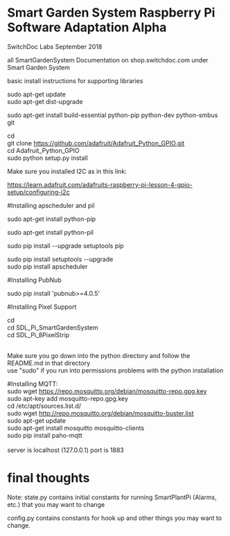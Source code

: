 #
# Smart Garden System Raspberry Pi Software Adaptation Alpha

SwitchDoc Labs September 2018

all SmartGardenSystem Documentation on  shop.switchdoc.com under Smart Garden System

basic install instructions for supporting libraries


sudo apt-get update <BR>
sudo apt-get dist-upgrade <BR>

sudo apt-get install build-essential python-pip python-dev python-smbus git <BR>

cd  <BR>
git clone https://github.com/adafruit/Adafruit_Python_GPIO.git <BR>
cd Adafruit_Python_GPIO <BR>
sudo python setup.py install <BR>

Make sure you installed I2C as in this link:

https://learn.adafruit.com/adafruits-raspberry-pi-lesson-4-gpio-setup/configuring-i2c

#Installing apscheduler and pil

sudo apt-get install python-pip<BR>

sudo apt-get install python-pil <BR>

sudo pip install --upgrade setuptools pip <BR>

sudo pip install setuptools --upgrade  <BR>
sudo pip install apscheduler <BR>

#Installing PubNub

sudo pip install 'pubnub>=4.0.5' <BR>

#Installing Pixel Support

cd<BR>
cd SDL_Pi_SmartGardenSystem<BR>
cd SDL_Pi_8PixelStrip<BR>
<BR>

Make sure you go down into the python directory and follow the README.md in that directory<BR>
use "sudo" if you run into permissions problems with the python installation<BR>

#Installing MQTT:<BR>
sudo wget https://repo.mosquitto.org/debian/mosquitto-repo.gpg.key<BR>
sudo apt-key add mosquitto-repo.gpg.key<BR>
cd /etc/apt/sources.list.d/<BR>
sudo wget http://repo.mosquitto.org/debian/mosquitto-buster.list<BR>
sudo apt-get update<BR>
sudo apt-get install mosquitto mosquitto-clients<BR>
sudo pip install paho-mqtt<BR>
<BR>
server is localhost (127.0.0.1) port is 1883<BR>


# final thoughts

Note:  state.py contains initial constants for running SmartPlantPi (Alarms, etc.) that you may want to change <BR>

config.py contains constants for hook up and other things you may want to change.<BR>
